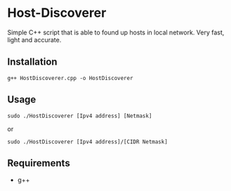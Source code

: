 # Host-Discoverer
Simple C++ script that is able to found up hosts in local network. Very fast, light and accurate.

## Installation
```
g++ HostDiscoverer.cpp -o HostDiscoverer
```
## Usage
```
sudo ./HostDiscoverer [Ipv4 address] [Netmask]
```
or 

```
sudo ./HostDiscoverer [Ipv4 address]/[CIDR Netmask]
```
## Requirements
- g++
